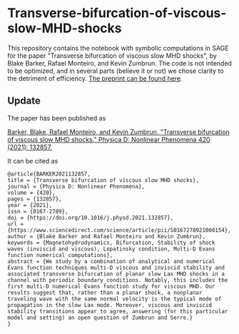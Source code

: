 # Transverse-bifurcation-of-viscous-slow-MHD-shocks
This repository contains the notebook with symbolic computations in SAGE for the paper "Transverse bifurcation of viscous slow MHD shocks", by Blake Barker, Rafael Monteiro, and Kevin Zumbrun. The code is not intended to be optimized,  and in several parts (believe it or not) we chose clarity to the detriment of efficiency.  [The preprint can be found here](https://arxiv.org/abs/1901.09153).

## Update

The paper has been published as

[Barker, Blake, Rafael Monteiro, and Kevin Zumbrun. "Transverse bifurcation of viscous slow MHD shocks." Physica D: Nonlinear Phenomena 420 (2021): 132857.](https://doi.org/10.1016/j.physd.2021.132857)



It can be cited as

```
@article{BARKER2021132857,
title = {Transverse bifurcation of viscous slow MHD shocks},
journal = {Physica D: Nonlinear Phenomena},
volume = {420},
pages = {132857},
year = {2021},
issn = {0167-2789},
doi = {https://doi.org/10.1016/j.physd.2021.132857},
url = {https://www.sciencedirect.com/science/article/pii/S0167278921000154},
author = {Blake Barker and Rafael Monteiro and Kevin Zumbrun},
keywords = {Magnetohydrodynamics, Bifurcation, Stability of shock waves (inviscid and viscous), Lopatinsky condition, Multi-D Evans function numerical computations},
abstract = {We study by a combination of analytical and numerical Evans function techniques multi-D viscous and inviscid stability and associated transverse bifurcation of planar slow Lax MHD shocks in a channel with periodic boundary conditions. Notably, this includes the first multi-D numerical Evans function study for viscous MHD. Our results suggest that, rather than a planar shock, a nonplanar traveling wave with the same normal velocity is the typical mode of propagation in the slow Lax mode. Moreover, viscous and inviscid stability transitions appear to agree, answering (for this particular model and setting) an open question of Zumbrun and Serre.}
}
```
